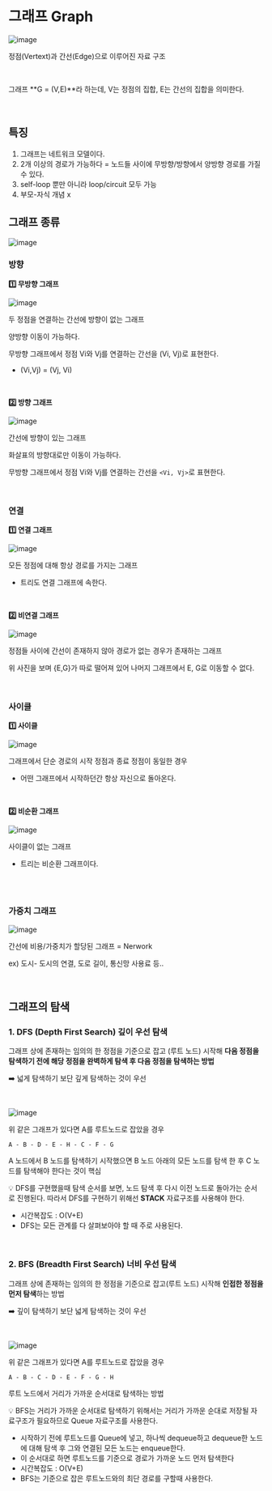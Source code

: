 # 그래프 Graph



![image](https://github.com/zeunxx/Inflearn-Spring-RoadMap/assets/81572478/c908ea79-01ab-4d4f-b14a-3a339420da93)

정점(Vertext)과 간선(Edge)으로 이루어진 자료 구조

<Br>

그래프 **G = (V,E)**라 하는데, V는 정점의 집합, E는 간선의 집합을 의미한다.

<BR>


## 특징

1. 그래프는 네트워크 모델이다.
2. 2개 이상의 경로가 가능하다 = 노드들 사이에 무방향/방향에서 양방향 경로를 가질 수 있다.
3. self-loop 뿐만 아니라 loop/circuit 모두 가능
4. 부모-자식 개념 x




## 그래프 종류

![image](https://github.com/zeunxx/Inflearn-Spring-RoadMap/assets/81572478/2360e829-0f55-4c60-8649-52074c701b60)



### 방향

**1️⃣ 무방향 그래프**

![image](https://github.com/zeunxx/Inflearn-Spring-RoadMap/assets/81572478/c7eee9c0-88b5-4a1e-9a54-32dd8f6d69f0)


두 정점을 연결하는 간선에 방향이 없는 그래프

양방향 이동이 가능하다.

무방향 그래프에서 정점 Vi와 Vj를 연결하는 간선을 (Vi, Vj)로 표현한다. 

- (Vi,Vj) = (Vj, Vi)

<br>


**2️⃣ 방향 그래프**

![image](https://github.com/zeunxx/Inflearn-Spring-RoadMap/assets/81572478/291ce693-157d-4e96-b660-80e957916a0b)


간선에 방향이 있는 그래프

화살표의 방향대로만 이동이 가능하다.

무방향 그래프에서 정점 Vi와 Vj를 연결하는 간선을 `<Vi, Vj>`로 표현한다. 


<Br>

### 연결

**1️⃣ 연결 그래프**

![image](https://github.com/zeunxx/Inflearn-Spring-RoadMap/assets/81572478/e5f2e9e9-ebff-4d4e-a0f3-cd3150c9c1f0)


모든 정점에 대해 항상 경로를 가지는 그래프
- 트리도 연결 그래프에 속한다.


<br>

**2️⃣ 비연결 그래프**

![image](https://github.com/zeunxx/Inflearn-Spring-RoadMap/assets/81572478/8fdc400f-cac6-4fad-b003-91c10f7eb776)


정점들 사이에 간선이 존재하지 않아 경로가 없는 경우가 존재하는 그래프 

위 사진을 보며 {E,G}가 따로 떨어져 있어 나머지 그래프에서 E, G로 이동할 수 없다.


<BR>

### 사이클

**1️⃣ 사이클**

![image](https://github.com/zeunxx/Inflearn-Spring-RoadMap/assets/81572478/650ad075-e942-4b86-ba8e-b3af7b4f7282)


그래프에서 단순 경로의 시작 정점과 종료 정점이 동일한 경우

- 어떤 그래프에서 시작하던간 항상 자신으로 돌아온다.


<BR>

**2️⃣ 비순환 그래프**


![image](https://github.com/zeunxx/Inflearn-Spring-RoadMap/assets/81572478/bb23bfe2-eaac-452b-82d4-215e5adb8b0f)

사이클이 없는 그래프
- 트리는 비순환 그래프이다.


<BR><BR>

### 가중치 그래프

![image](https://github.com/zeunxx/Inflearn-Spring-RoadMap/assets/81572478/d0f153c4-ae8b-461f-9da5-8d03282e1a4f)

간선에 비용/가중치가 할당된 그래프
= Nerwork

ex) 도시- 도시의 연결, 도로 길이, 통신망 사용료 등..

<br>

## 그래프의 탐색

### 1. DFS (Depth First Search) 깊이 우선 탐색

그래프 상에 존재하는 임의의 한 정점을 기준으로 잡고 (루트 노드) 시작해 **다음 정점을 탐색하기 전에 해당 정점을 완벽하게 탐색 후 다음 정점을 탐색하는 방법**

➡️ 넓게 탐색하기 보단 깊게 탐색하는 것이 우선


<br>

![image](https://github.com/zeunxx/Inflearn-Spring-RoadMap/assets/81572478/9ff61aa7-e3df-4c49-a874-fe88ecbc083c)


위 같은 그래프가 있다면 A를 루트노드로 잡았을 경우

`A - B - D - E - H - C - F - G`

A 노드에서 B 노드를 탐색하기 시작했으면 B 노드 아래의 모든 노드를 탐색 한 후 C 노드를 탐색해야 한다는 것이 핵심

💡 DFS를 구현했을때 탐색 순서를 보면, 노드 탐색 후 다시 이전 노드로 돌아가는 순서로 진행된다. 따라서 DFS를 구현하기 위해선 **STACK** 자료구조를 사용해야 한다.

- 시간복잡도 : O(V+E)
- DFS는 모든 관계를 다 살펴보아야 할 때 주로 사용된다.


<BR>

### 2. BFS (Breadth First Search) 너비 우선 탐색

그래프 상에 존재하는 임의의 한 정점을 기준으로 잡고(루트 노드) 시작해 **인접한 정점을 먼저 탐색**하는 방법

➡️ 깊이 탐색하기 보단 넓게 탐색하는 것이 우선

<br>

![image](https://github.com/zeunxx/Inflearn-Spring-RoadMap/assets/81572478/9ff61aa7-e3df-4c49-a874-fe88ecbc083c)


위 같은 그래프가 있다면 A를 루트노드로 잡았을 경우

`A - B - C - D - E - F - G - H`

루트 노드에서 거리가 가까운 순서대로 탐색하는 방법


💡 BFS는 거리가 가까운 순서대로 탐색하기 위해서는 거리가 가까운 순대로 저장될 자료구조가 필요하므로 Queue 자료구조를 사용한다.

- 시작하기 전에 루트노드를 Queue에 넣고, 하나씩 dequeue하고 dequeue한 노드에 대해 탐색 후 그와 연결된 모든 노드는 enqueue한다.
- 이 순서대로 하면 루트노드를 기준으로 경로가 가까운 노드 먼저 탐색한다
- 시간복잡도 : O(V+E)
- BFS는 기준으로 잡은 루트노드와의 최단 경로를 구할때 사용한다.